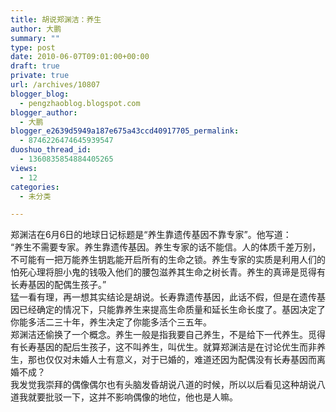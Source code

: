 ```yaml
---
title: 胡说郑渊洁：养生
author: 大鹏
summary: ""
type: post
date: 2010-06-07T09:01:00+00:00
draft: true
private: true
url: /archives/10807
blogger_blog:
  - pengzhaoblog.blogspot.com
blogger_author:
  - 大鹏
blogger_e2639d5949a187e675a43ccd40917705_permalink:
  - 8746226474645939547
duoshuo_thread_id:
  - 1360835854884405265
views:
  - 12
categories:
  - 未分类

---
```

<div>
  郑渊洁在6月6日的地球日记标题是“养生靠遗传基因不靠专家”。他写道：
</div>

<div>
</div>

<div>
  &#8220;养生不需要专家。养生靠遗传基因。养生专家的话不能信。人的体质千差万别，不可能有一把万能养生钥匙能开启所有的生命之锁。养生专家的实质是利用人们的怕死心理将胆小鬼的钱吸入他们的腰包滋养其生命之树长青。养生的真谛是觅得有长寿基因的配偶生孩子。&#8221;
</div>

<div>
</div>

<div>
  猛一看有理，再一想其实结论是胡说。长寿靠遗传基因，此话不假，但是在遗传基因已经确定的情况下，只能靠养生来提高生命质量和延长生命长度了。基因决定了你能多活二三十年，养生决定了你能多活个三五年。
</div>

<div>
</div>

<div>
  郑渊洁还偷换了一个概念。养生一般是指我要自己养生，不是给下一代养生。觅得有长寿基因的配后生孩子，这不叫养生，叫优生。就算郑渊洁是在讨论优生而非养生，那也仅仅对未婚人士有意义，对于已婚的，难道还因为配偶没有长寿基因而离婚不成？
</div>

<div>
</div>

<div>
  我发觉我崇拜的偶像偶尔也有头脑发昏胡说八道的时候，所以以后看见这种胡说八道我就要批驳一下，这并不影响偶像的地位，他也是人嘛。
</div>
